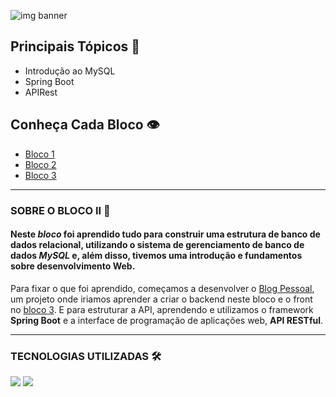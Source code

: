 ![img banner](https://i.imgur.com/s2PEvft.png)

## Principais Tópicos 📌

- Introdução ao MySQL
- Spring Boot
- APIRest

## Conheça Cada Bloco 👁‍

* [Bloco 1](https://github.com/marianac-campos/bootcamp_generation/tree/main/Bloco1)
* [Bloco 2](https://github.com/marianac-campos/bootcamp_generation/tree/main/Bloco2)
* [Bloco 3](https://github.com/marianac-campos/bootcamp_generation/tree/main/bloco3)

---

### SOBRE O BLOCO II 📝
#### Neste *bloco* foi aprendido tudo para construir uma **estrutura de banco de dados relacional**, utilizando o sistema de gerenciamento de banco de dados ***MySQL*** e, além disso, tivemos uma introdução e fundamentos sobre desenvolvimento Web.
Para fixar o que foi aprendido, começamos a desenvolver o [Blog Pessoal](https://github.com/marianac-campos/Blog_Pessoal.v3), um projeto onde iriamos aprender a criar o backend neste bloco e o front no [bloco 3](https://github.com/marianac-campos/bootcamp_generation/tree/main/bloco3).
E para estruturar a API, aprendendo e utilizamos o framework **Spring Boot** e a interface de programação de aplicações web, **API RESTful**. 

----

### TECNOLOGIAS UTILIZADAS 🛠

<img src="https://img.shields.io/badge/MySQL-4479A1?style=for-the-badge&logo=MySQL&logoColor=white&"> <img src="https://img.shields.io/badge/SpringBoot-6DB33F?style=for-the-badge&logo=Spring&logoColor=white&">
